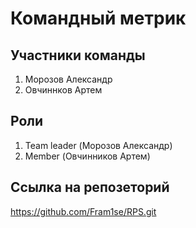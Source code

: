 # Командный метрик

## Участники команды
1. Морозов Александр
2. Овчиннков Артем

## Роли
1. Team leader (Морозов Александр)
2. Member (Овчинников Артем)

## Ссылка на репозеторий 
https://github.com/Fram1se/RPS.git
